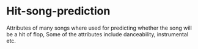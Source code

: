 # Hit-song-prediction
Attributes of many songs where used for predicting whether the song will be a hit of flop, Some of the attributes include danceability, instrumental etc.

